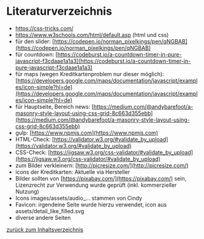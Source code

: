 # Literaturverzeichnis  
- https://css-tricks.com/  
- https://www.w3schools.com/html/default.asp (html und css)  
- für den slider: [https://codepen.io/norman_pixelkings/pen/qNGBAB](https://codepen.io/norman_pixelkings/pen/qNGBAB)  
- für countdown: [https://codeburst.io/a-countdown-timer-in-pure-javascript-f3cdaae1a1a3](https://codeburst.io/a-countdown-timer-in-pure-javascript-f3cdaae1a1a3)  
- für maps (wegen Kreditkartenproblem nur dieser möglich): [https://developers.google.com/maps/documentation/javascript/examples/icon-simple?hl=de](https://developers.google.com/maps/documentation/javascript/examples/icon-simple?hl=de)  
- für Hauptseite, Bereich news: [https://medium.com/@andybarefoot/a-masonry-style-layout-using-css-grid-8c663d355ebb](https://medium.com/@andybarefoot/a-masonry-style-layout-using-css-grid-8c663d355ebb)  
- gulp: [https://www.npmjs.com](https://www.npmjs.com)  
- HTML-Check: [https://validator.w3.org/#validate_by_upload](https://validator.w3.org/#validate_by_upload)  
- CSS-Check: [https://jigsaw.w3.org/css-validator/#validate_by_upload](https://jigsaw.w3.org/css-validator/#validate_by_upload)  
- zum Bilder verkleinern: [http://picresize.com/](http://picresize.com/)  
- icons der Kreditkarten: Aktuelle via Hersteller  
- Bilder sollten von [https://pixabay.com/](https://pixabay.com/) sein, Lizenzrecht zur Verwendung wurde geprüft (inkl. kommerzieller Nutzung)  
- Icons images/assets/audio_... stammen von Cindy  
- Favicon: irgendeine Seite wurde hierzu verwendet, icon aus assets/detail_like_filled.svg  
- diverse andere Seiten  


[zurück zum Inhaltsverzeichnis](../README.md)  
